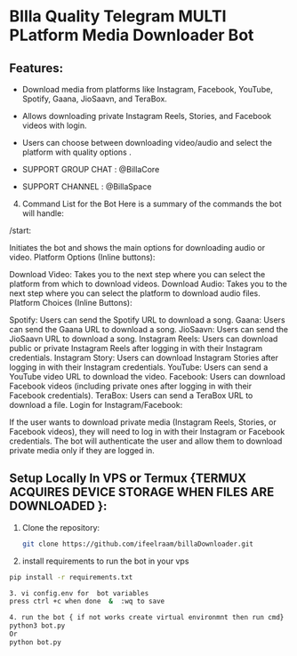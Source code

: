 # BIlla Quality Telegram MULTI PLatform Media Downloader Bot

## Features:
- Download media from platforms like Instagram, Facebook, YouTube, Spotify, Gaana, JioSaavn, and TeraBox.
- Allows downloading private Instagram Reels, Stories, and Facebook videos with login.
- Users can choose between downloading video/audio and select the platform with quality options .

- SUPPORT GROUP CHAT : @BillaCore
- SUPPORT CHANNEL : @BillaSpace


   
4. Command List for the Bot
Here is a summary of the commands the bot will handle:

/start:

Initiates the bot and shows the main options for downloading audio or video.
Platform Options (Inline buttons):

Download Video: Takes you to the next step where you can select the platform from which to download videos.
Download Audio: Takes you to the next step where you can select the platform to download audio files.
Platform Choices (Inline Buttons):

Spotify: Users can send the Spotify URL to download a song.
Gaana: Users can send the Gaana URL to download a song.
JioSaavn: Users can send the JioSaavn URL to download a song.
Instagram Reels: Users can download public or private Instagram Reels after logging in with their Instagram credentials.
Instagram Story: Users can download Instagram Stories after logging in with their Instagram credentials.
YouTube: Users can send a YouTube video URL to download the video.
Facebook: Users can download Facebook videos (including private ones after logging in with their Facebook credentials).
TeraBox: Users can send a TeraBox URL to download a file.
Login for Instagram/Facebook:

If the user wants to download private media (Instagram Reels, Stories, or Facebook videos), they will need to log in with their Instagram or Facebook credentials.
The bot will authenticate the user and allow them to download private media only if they are logged in.




## Setup Locally In VPS or Termux {TERMUX ACQUIRES DEVICE STORAGE WHEN FILES ARE DOWNLOADED }:
1. Clone the repository:
   ```bash
   git clone https://github.com/ifeelraam/billaDownloader.git

2. install requirements to run the bot in your vps
 ```bash
pip install -r requirements.txt

3. vi config.env for  bot variables
press ctrl +c when done  &  :wq to save 

4. run the bot { if not works create virtual environmnt then run cmd} 
python3 bot.py
 Or
python bot.py

